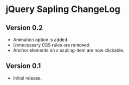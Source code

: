 jQuery Sapling ChangeLog
===========================

Version 0.2
------------
- Animation option is added.
- Unnecessary CSS rules are removed.
- Anchor elements on a sapling-item are now clickable.

Version 0.1
------------
- Initial release.